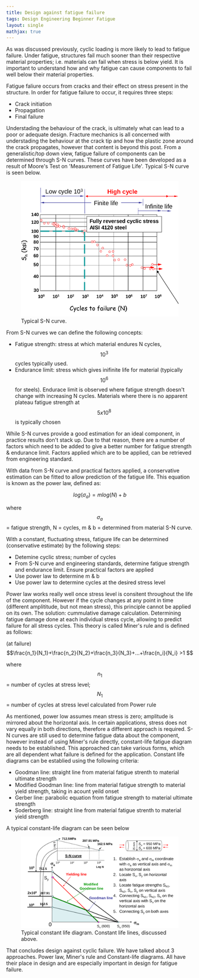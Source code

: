 ```yaml
---
title: Design against fatigue failure
tags: Design Engineering Beginner Fatigue
layout: single
mathjax: true
---
```

As was discussed previously, cyclic loading is more likely to lead to fatigue failure. Under fatigue, structures fail much sooner than their respective material properties; i.e. materials can fail when stress is below yield. It is important to understand how and why fatigue can cause components to fail well below their material properties. 

Fatigue faliure occurs from cracks and their effect on stress present in the structure. In order for fatigue failure to occur, it requires three steps:

* Crack initiation
* Propagation
* Final failure

Understading the behaviour of the crack, is ultimately what can lead to a poor or adequate design. Fracture mechanics is all concerned with understading the behaviour at the crack tip and how the plastic zone around the crack propagates, however that content is beyond this post. From a generalistic/top down view, fatigue failure of components can be determined through S-N curves. These curves have been developed as a result of Moore's Test on 'Measurement of Fatigue Life'. Typical S-N curve is seen below.

<figure class = "full">
    <img src="/images/Fatigue/cyclic_fatigue.png">
    <figcaption> Typical S-N curve.</figcaption>
</figure>

From S-N curves we can define the following concepts:

* Fatigue strength: stress at which material endures N cycles, $$10^3$$ cycles typically used.
* Endurance limit: stress which gives inifinite life for material (typically $$10^6$$ for steels). Endurace limit is observed where fatigue strength doesn't change with increasing N cycles. Materials where there is no apparent plateau fatigue strength at $$5x10^8$$ is typically chosen

While S-N curves provide a good estimation for an ideal component, in practice results don't stack up. Due to that reason, there are a number of factors which need to be added to give a better number for fatigue strength & endurance limit. Factors applied which are to be applied, can be retrieved from engineering standard. 

With data from S-N curve and practical factors applied, a conservative estimation can be fitted to allow prediction of the fatigue life. This equation is known as the power law, defined as:

$$log (\sigma_a) = m log(N) +b$$

where $$\sigma_a$$ = fatigue strength, N = cycles, m & b = determined from material S-N curve.

With a constant, fluctuating stress, fatigure life can be determined (conservative estimate) by the following steps:

* Detemine cyclic stress; number of cycles
* From S-N curve and engineering standards, determine fatigue strength and endurance limit. Ensure practical factors are applied
* Use power law to determine m & b
* Use power law to determine cycles at the desired stress level

Power law works really well once stress level is consitent throughout the life of the component. However if the cycle changes at any point in time (different amplititude, but not mean stress), this principle cannot be applied on its own. The solution: cummulative damage calculation. Determining fatigue damage done at each individual stress cycle, allowing to predict failure for all stress cycles. This theory is called Miner's rule and is defined as follows:

(at failure)$$\frac{n_1}{N_1}+\frac{n_2}{N_2}+\frac{n_3}{N_3}+...+\frac{n_i}{N_i} >1 $$

where $$n_1$$ = number of cycles at stress level; $$N_1$$ = number of cycles at stress level calculated from Power rule

As mentioned, power low assumes mean stress is zero; amplitude is mirrored about the horizontal axis. In certain applications, stress does not vary equally in both directions, therefore a different approach is required. S-N curves are still used to determine fatigue data about the component, however instead of using Miner's rule directly, constant-life fatigue diagram needs to be established. This approached can take various forms, which are all dependent what failure is defined for the application. Constant life diagrams can be establied using the following criteria:

* Goodman line: straight line from material fatigue strenth to material ultimate strength
* Modified Goodman line: line from material fatigue strength to material yield strength, taking in acount yeild onset
* Gerber line: parabolic equation from fatigue strength to material ultimate strength
* Soderberg line: straight line from material fatigue strenth to material yield strength

A typical constant-life diagram can be seen below

<figure class = "full">
    <img src="/images/Fatigue/constant-life.png">
    <figcaption> Typical constant life diagram. Constant life lines, discussed above.</figcaption>
</figure>

That concludes design against cyclic failure. We have talked about 3 approaches. Power law, Miner's rule and Constant-life diagrams. All have their place in design and are especially important in design for fatigue failure. 


